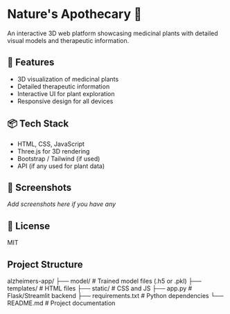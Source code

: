 # Nature's Apothecary 🌿

An interactive 3D web platform showcasing medicinal plants with detailed visual models and therapeutic information.

## 🚀 Features
- 3D visualization of medicinal plants
- Detailed therapeutic information
- Interactive UI for plant exploration
- Responsive design for all devices

## 📦 Tech Stack
- HTML, CSS, JavaScript
- Three.js for 3D rendering
- Bootstrap / Tailwind (if used)
- API (if any used for plant data)

## 📸 Screenshots
_Add screenshots here if you have any_

## 📄 License
MIT


## Project Structure
alzheimers-app/
├── model/                # Trained model files (.h5 or .pkl)
├── templates/            # HTML files
├── static/               # CSS and JS
├── app.py                # Flask/Streamlit backend
├── requirements.txt      # Python dependencies
└── README.md             # Project documentation
